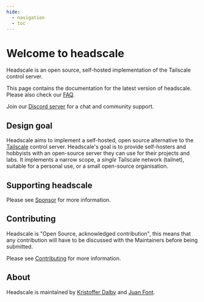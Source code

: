 ```yaml
---
hide:
  - navigation
  - toc
---
```


# Welcome to headscale

Headscale is an open source, self-hosted implementation of the Tailscale control server.

This page contains the documentation for the latest version of headscale. Please also check our [FAQ](about/faq.md).

Join our [Discord server](https://discord.gg/c84AZQhmpx) for a chat and community support.

## Design goal

Headscale aims to implement a self-hosted, open source alternative to the
[Tailscale](https://tailscale.com/) control server. Headscale's goal is to
provide self-hosters and hobbyists with an open-source server they can use for
their projects and labs. It implements a narrow scope, a _single_ Tailscale
network (tailnet), suitable for a personal use, or a small open-source
organisation.

## Supporting headscale

Please see [Sponsor](about/sponsor.md) for more information.

## Contributing

Headscale is "Open Source, acknowledged contribution", this means that any
contribution will have to be discussed with the Maintainers before being submitted.

Please see [Contributing](about/contributing.md) for more information.

## About

Headscale is maintained by [Kristoffer Dalby](https://kradalby.no/) and [Juan Font](https://font.eu).
